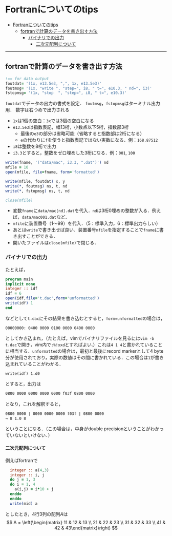 # Fortranについてのtips

- [Fortranについてのtips](#fortranについてのtips)
  - [fortranで計算のデータを書き出す方法](#fortranで計算のデータを書き出す方法)
    - [バイナリでの出力](#バイナリでの出力)
      - [二次元配列について](#二次元配列について)
---

## fortranで計算のデータを書き出す方法

```fortran
!== for data output
foutdat= '(1x, e13.5e3, ",", 1x, e13.5e3)'
foutmsg= '(1x, "write ", "step=", i8, " t=", e10.3, " nd=", i3)'
fstopmsg= '(1x, "stop  ", "step=", i8, " t=", e10.3)'
```

`foutdat`でデータの出力の書式を設定．
`foutmsg`，`fstopmsg`はターミナル出力用．
数字は右つめで出力される
- `1x`は1個の空白：`3x`では3個の空白になる
- `e13.5e3`は指数表記，幅13桁，小数点以下5桁，指数部3桁
    - 最後の`e3`の部分は省略可能（省略すると指数部は2桁になる）
    - `e`の代わりに`f`を使うと指数表記ではない実数になる．例：`168.87512`
- `i8`は整数を8桁で出力
- `i3.3`とすると，整数をゼロ埋めした3桁になる．例：`001`, `100`


```fortran
write(fname, '("data/mac", i3.3, ".dat")') nd
mfile = 10
open(mfile, file=fname, form='formatted')

write(mfile, foutdat) x, y
write(*, foutmsg) ns, t, nd
write(*, fstopmsg) ns, t, nd

close(mfile)
```
- 変数`fname`に`data/mac[nd].dat`を代入．`nd`は3桁0埋めの整数が入る．例えば，`data/mac001.dat`など．
- `mfile`に装置番号（1〜99）を代入．（5：標準入力，6：標準出力らしい）
- あとは`write`で書き出せば良い．装置番号`mfile`を指定することで`fname`に書き出すことができる．
- 開いたファイルは`close(mfile)`で閉じる．

### バイナリでの出力
たとえば，
```fortran
program main
implicit none
integer :: idf
idf = 6
open(idf,file='t.dac',form='unformatted')
write(idf) 1
end
```
などとして`t.dac`にその結果を書き込むとすると，`form=unformatted`の場合は，
```dac
00000000: 0400 0000 0100 0000 0400 0000 
```
としてかき込まれ，（たとえば，vimでバイナリファイルを見るには`vim -b t.dac`で開き，vim内で`:%!xxd`とすればよい.）これは`4 1 4`と書かれていることに相当する．`unformatted`の場合は，最初と最後にrecord markerとして4 byte分が使用されており，実際の数値はその間に書かれている．この場合は`1`が書き込まれていることがわかる．

```Fortran
write(idf) 1.d0
```
とすると，出力は
```txt
0800 0000 0000 0000 0000 f03f 0800 0000
```
となり，これを解釈すると，
```txt
0800 0000 | 0000 0000 0000 f03f | 0800 0000
→ 8 1.0 8
```
ということになる．（この場合は，中身がdouble precisionということがわかっていないといけない．）

#### 二次元配列について
例えばfortranで
```fortran
  integer :: a(4,3)
  integer :: i, j
  do j = 1, 3
  do i = 1, 4
    a(i,j) = i*10 + j
  enddo
  enddo
  write(mid) a
```
としたとき，4行3列の配列$A$は
$$
A = \left(\begin{matrix}
 11 & 12 & 13 \\
 21 & 22 & 23 \\
 31 & 32 & 33 \\
 41 & 42 & 43\end{matrix}\right)
$$